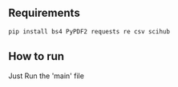 ## Requirements
```bash
pip install bs4 PyPDF2 requests re csv scihub
```
## How to run
Just Run the 'main' file
